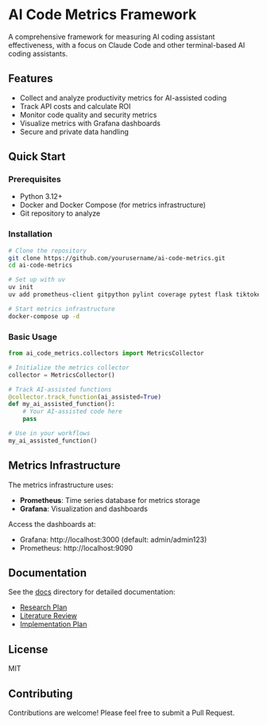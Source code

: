 # AI Code Metrics Framework

A comprehensive framework for measuring AI coding assistant effectiveness, with a focus on Claude Code and other terminal-based AI coding assistants.

## Features

- Collect and analyze productivity metrics for AI-assisted coding
- Track API costs and calculate ROI
- Monitor code quality and security metrics
- Visualize metrics with Grafana dashboards
- Secure and private data handling

## Quick Start

### Prerequisites

- Python 3.12+
- Docker and Docker Compose (for metrics infrastructure)
- Git repository to analyze

### Installation

```bash
# Clone the repository
git clone https://github.com/yourusername/ai-code-metrics.git
cd ai-code-metrics

# Set up with uv
uv init
uv add prometheus-client gitpython pylint coverage pytest flask tiktoken cryptography

# Start metrics infrastructure
docker-compose up -d
```

### Basic Usage

```python
from ai_code_metrics.collectors import MetricsCollector

# Initialize the metrics collector
collector = MetricsCollector()

# Track AI-assisted functions
@collector.track_function(ai_assisted=True)
def my_ai_assisted_function():
    # Your AI-assisted code here
    pass

# Use in your workflows
my_ai_assisted_function()
```

## Metrics Infrastructure

The metrics infrastructure uses:
- **Prometheus**: Time series database for metrics storage
- **Grafana**: Visualization and dashboards

Access the dashboards at:
- Grafana: http://localhost:3000 (default: admin/admin123)
- Prometheus: http://localhost:9090

## Documentation

See the [docs](./docs) directory for detailed documentation:

- [Research Plan](./docs/research/Research%20Plan.md)
- [Literature Review](./docs/research/Literature%20Review%20%26%20Existing%20Framework%20Analysis%20for%20Claude%20Code%20Evaluation%20Framework.md)
- [Implementation Plan](./docs/research/AI%20Coding%20Assistant%20Metrics%20Framework:%20Complete%20Implementation%20Plan.md)

## License

MIT

## Contributing

Contributions are welcome! Please feel free to submit a Pull Request.